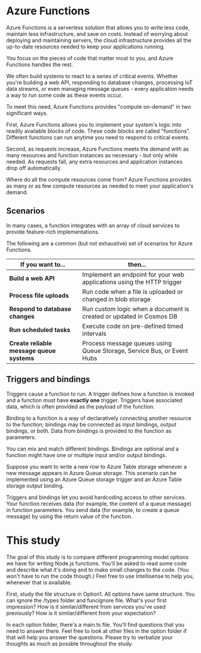 # Azure Functions 

Azure Functions is a serverless solution that allows you to write less code, maintain less infrastructure, and save on costs. Instead of worrying about deploying and maintaining servers, the cloud infrastructure provides all the up-to-date resources needed to keep your applications running.

You focus on the pieces of code that matter most to you, and Azure Functions handles the rest.

We often build systems to react to a series of critical events. Whether you're building a web API, responding to database changes, processing IoT data streams, or even managing message queues - every application needs a way to run some code as these events occur.

To meet this need, Azure Functions provides "compute on-demand" in two significant ways.

First, Azure Functions allows you to implement your system's logic into readily available blocks of code. These code blocks are called "functions". Different functions can run anytime you need to respond to critical events.

Second, as requests increase, Azure Functions meets the demand with as many resources and function instances as necessary - but only while needed. As requests fall, any extra resources and application instances drop off automatically.

Where do all the compute resources come from? Azure Functions provides as many or as few compute resources as needed to meet your application's demand.

## Scenarios

In many cases, a function integrates with an array of cloud services to provide feature-rich implementations.

The following are a common (but not exhaustive) set of scenarios for Azure Functions.

| If you want to... | then... |
| --- | --- |
| **Build a web API** | Implement an endpoint for your web applications using the HTTP trigger|
| **Process file uploads** | Run code when a file is uploaded or changed in blob storage
| **Respond to database changes** | Run custom logic when a document is created or updated in Cosmos DB |
| **Run scheduled tasks** | Execute code on pre-defined timed intervals |
| **Create reliable message queue systems** | Process message queues using Queue Storage, Service Bus, or Event Hubs |

## Triggers and bindings
Triggers cause a function to run. A trigger defines how a function is invoked and a function must have **exactly one** trigger. Triggers have associated data, which is often provided as the payload of the function.

Binding to a function is a way of declaratively connecting another resource to the function; bindings may be connected as input bindings, output bindings, or both. Data from bindings is provided to the function as parameters.

You can mix and match different bindings. Bindings are optional and a function might have one or multiple input and/or output bindings.

Suppose you want to write a new row to Azure Table storage whenever a new message appears in Azure Queue storage. This scenario can be implemented using an Azure Queue storage trigger and an Azure Table storage output binding.

Triggers and bindings let you avoid hardcoding access to other services. Your function receives data (for example, the content of a queue message) in function parameters. You send data (for example, to create a queue message) by using the return value of the function.

# This study
The goal of this study is to compare different programming model options we have for writing Node.js functions. You'll be asked to read some code and describe what it's doing and to make small changes to the code. (You won't have to run the code though.) Feel free to use Intellisense to help you, whenever that is available.  

First, study the file structure in Option1. All options have same structure. You can ignore the /types folder and funcignore file. What's your first impression? How is it similar/different from services you've used previously? How is it similar/different from your expectation?

In each option folder, there's a main.ts file. You'll find questions that you need to answer there. Feel free to look at other files in the option folder if that will help you answer the questions. Please try to verbalize your thoughts as much as possble throughout the study. 